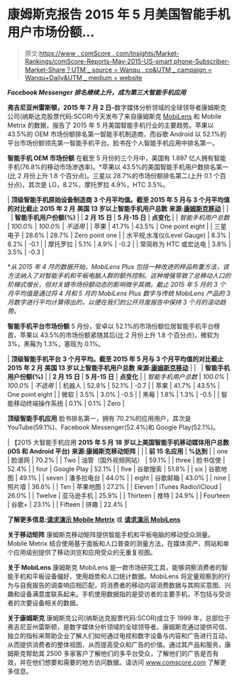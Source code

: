 # 康姆斯克报告 2015 年 5 月美国智能手机用户市场份额...

> 原文:[https://www . comScore . com/Insights/Market-Rankings/comScore-Reports-May-2015-US-smart phone-Subscriber-Market-Share？UTM _ source = Wanqu . co&UTM _ campaign = Wanqu+Daily&UTM _ medium = website](https://www.comscore.com/Insights/Market-Rankings/comScore-Reports-May-2015-US-Smartphone-Subscriber-Market-Share?utm_source=wanqu.co&utm_campaign=Wanqu+Daily&utm_medium=website)

***Facebook Messenger 排名继续上升，成为第三大智能手机应用***

**弗吉尼亚州雷斯顿，2015 年 7 月 2 日**–数字媒体分析领域的全球领导者康姆斯克公司(纳斯达克股票代码:SCOR)今天发布了来自康姆斯克 [MobiLens](/) 和 Mobile Metrix 的数据，报告了 2015 年 5 月美国智能手机行业的主要趋势。苹果以 43.5%的 OEM 市场份额排名第一智能手机制造商，而谷歌 Android 以 52.1%的平台市场份额领先第一智能手机平台。脸书在个人智能手机应用中排名第一。

**智能手机 OEM 市场份额**
在截至 5 月份的三个月中，美国有 1.897 亿人拥有智能手机(76.8%的移动市场渗透率)。*苹果以 43.5%的美国智能手机用户数排名第一(比 2 月份上升 1.8 个百分点)。三星以 28.7%的市场份额排名第二(上升 0.1 个百分点)，其次是 LG，8.2%，摩托罗拉 4.9%，HTC 3.5%。

| **顶级智能手机原始设备制造商**
**3 个月平均值。截至 2015 年 5 月与 3 个月平均值的对比截止 2015 年 2 月**
**美国 13 岁以上智能手机用户总数**
**来源:[康姆斯克移动](/)** |
|   | **智能手机用户份额(%)** |
| **2 月 15 日** | **5 月-15 日** | **点变化** |
| *智能手机用户总数* | *100.0%* | *100.0%* | *不适用* |
| 苹果 | 41.7% | 43.5% | One point eight |
| 三星电子 | 28.6% | 28.7% | Zero point one |
| 水平规ˌ水准仪(Level Gauge) | 8.3% | 8.2% | -0.1 |
| 摩托罗拉 | 5.1% | 4.9% | -0.2 |
| 常简称为 HTC 或宏达电 | 3.8% | 3.5% | -0.3 |

**从 2015 年 4 月的数据开始，MobiLens Plus 包括一种改进的样品称重方法，该方法纳入了对智能手机和平板电脑人群的额外控制。这种增强导致了总移动人口的阶梯式增长，但对关键市场份额动态的影响微乎其微。截止 2015 年 5 月的 3 个月平均值是通过将 4 月和 5 月的 MobiLens Plus 数字与传统 MobiLens 产品的 3 月数字进行平均计算得出的，以便在我们的公开月度报告中保持 3 个月的滚动趋势。*

**智能手机平台市场份额**
5 月份，安卓以 52.1%的市场份额位居智能手机平台榜首，苹果以 43.5%的市场份额紧随其后(比 2 月份上升 1.8 个百分点)，微软为 3%，黑莓为 1.3%，塞班为 0.1%。

| **顶级智能手机平台**
**3 个月平均。截至 2015 年 5 月与 3 个月平均值的对比截止 2015 年 2 月**
**美国 13 岁以上智能手机用户总数**
**来源:[康姆斯克移动](/)** |
|   | **智能手机用户份额(%)** |
| **2 月 15 日** | **5 月-15 日** | **点变化** |
| *智能手机用户总数* | *100.0%* | *100.0%* | *不适用* |
| 机器人 | 52.8% | 52.1% | -0.7 |
| 苹果 | 41.7% | 43.5% | One point eight |
| 微软 | 3.5% | 3.0% | -0.5 |
| 黑莓 | 1.8% | 1.3% | -0.5 |
| 智能移动终端操作系统 | 0.1% | 0.1% | Zero |

**顶级智能手机应用**
脸书排名第一，拥有 70.2%的应用用户，其次是 YouTube(59.1%)、Facebook Messenger(52.4%)和 Google Play(52.1%)。

| 【2015 大智能手机应用
**2015 年 5 月**
**18 岁以上美国智能手机移动媒体用户总数(iOS 和 Android 平台)**
**来源:康姆斯克移动矩阵** |
|  | **前 15 名应用** | **%达到** |
| one | 脸谱网 | 70.2% |
| Two | 油管（国外视频网站） | 59.1% |
| three | 脸书信使 | 52.4% |
| four | Google Play | 52.1% |
| five | 谷歌搜索 | 51.8% |
| six | 谷歌地图 | 49.1% |
| seven | 潘多拉电台 | 44.0% |
| eight | 谷歌邮箱 | 43.0% |
| nine | 照片墙 | 36.6% |
| Ten | 苹果地图 | 27.2% |
| Eleven | iTunes Radio/iCloud | 26.0% |
| Twelve | 亚马逊手机 | 25.9% |
| Thirteen | 推特 | 24.9% |
| Fourteen | 谷歌+ | 23.1% |
| Fifteen | 拼趣 | 22.4% |

**了解更多信息:**[**请求演示 Mobile Metrix**](/Request/Demos/Mobile-Metrix) 或 [**请求演示 MobiLens**](/Request/Demos/MobiLens-Plus)

**关于移动矩阵**
康姆斯克移动矩阵提供智能手机和平板电脑的移动受众测量。Mobile Metrix 结合使用基于面板和人口普查的测量方法，在媒体资产、网站和单个应用级别提供了移动浏览和应用受众的无重复视图。

**关于 MobiLens**
康姆斯克 MobiLens 是一款市场研究工具，能够洞察消费者的智能手机和平板设备偏好、使用趋势和人口统计数据。MobiLens 将定量观察到的行为与自我报告的调查响应相匹配，将消费者的移动内容消费数据与其购买意图、兴趣和设备满意度联系起来。手机使用数据指的是受访者的主要手机，不包括与受访者的次要设备相关的数据。

**关于康姆斯克**
康姆斯克公司(纳斯达克股票代码:SCOR)成立于 1999 年，总部位于弗吉尼亚州雷斯顿，是数字媒体分析领域的全球领导者。康姆斯克通过提供可信、独立的指标来帮助企业了解人们如何通过电视和数字设备与内容和广告进行互动，从而提供消费者的整体视图，从而提高受众和广告的价值。通过其产品和服务，康姆斯克帮助其 2500 多家客户了解他们的多平台受众，了解他们的广告是否有效，并在他们想要和需要的地方访问数据。请访问 www.comscore.com 了解更多信息。